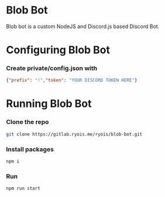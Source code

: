 # Blob Bot
Blob bot is a custom NodeJS and Discord.js based Discord Bot.
# Configuring Blob Bot
### Create private/config.json with
```json
{"prefix": "!","token": "YOUR DISCORD TOKEN HERE"}
```
# Running Blob Bot
### Clone the repo
```bash
git clone https://gitlab.ryois.me/ryois/blob-bot.git
```
### Install packages
```bash
npm i
```
### Run 
```bash
npm run start
```